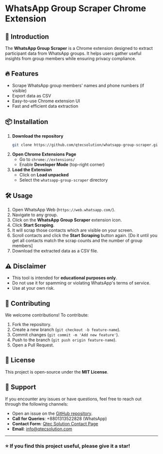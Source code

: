 # WhatsApp Group Scraper Chrome Extension

## 🚀 Introduction

The **WhatsApp Group Scraper** is a Chrome extension designed to extract participant data from WhatsApp groups. It helps users gather useful insights from group members while ensuring privacy compliance.

## 🔥 Features

- Scrape WhatsApp group members' names and phone numbers (if visible)
- Export data as CSV
- Easy-to-use Chrome extension UI
- Fast and efficient data extraction

## 📦 Installation

1. **Download the repository**
   ```sh
   git clone https://github.com/qtecsolution/whatsapp-group-scraper.git
   ```
2. **Open Chrome Extensions Page**
   - Go to `chrome://extensions/`
   - Enable **Developer Mode** (top-right corner)
3. **Load the Extension**
   - Click on **Load unpacked**
   - Select the `whatsapp-group-scraper` directory

## 🛠️ Usage

1. Open WhatsApp Web (`https://web.whatsapp.com/`).
2. Navigate to any group.
3. Click on the **WhatsApp Group Scraper** extension icon.
4. Click **Start Scraping**.
5. It will scrap those contacts which are visible on your screen.
6. Scroll contacts and click the **Start Scraping** button again. [Do it until you get all contacts match the scrap counts and the number of group members]
7. Download the extracted data as a CSV file.

## ⚠️ Disclaimer

- This tool is intended for **educational purposes only**.
- Do not use it for spamming or violating WhatsApp's terms of service.
- Use at your own risk.

## 🤝 Contributing

We welcome contributions! To contribute:

1. Fork the repository.
2. Create a new branch (`git checkout -b feature-name`).
3. Commit changes (`git commit -m 'Add new feature'`).
4. Push to the branch (`git push origin feature-name`).
5. Open a Pull Request.

## 📜 License

This project is open-source under the **MIT License**.

## 📧 Support

If you encounter any issues or have questions, feel free to reach out through the following channels:

- Open an issue on the [GitHub repository](https://github.com/qtecsolution/Linkedin-Sales-Navigator-Scraper).
- **Call for Queries**: +8801313522828 (WhatsApp)
- **Contact Form**: [Qtec Solution Contact Page](https://qtecsolution.com/contact-us)
- **Email**: [info@qtecsolution.com](mailto:info@qtecsolution.com)

---

### ⭐ If you find this project useful, please give it a star!
